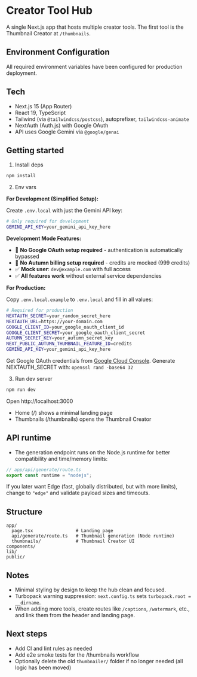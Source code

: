 # Creator Tool Hub

A single Next.js app that hosts multiple creator tools. The first tool is the Thumbnail Creator at `/thumbnails`.


## Environment Configuration

All required environment variables have been configured for production deployment.

## Tech
- Next.js 15 (App Router)
- React 19, TypeScript
- Tailwind (via `@tailwindcss/postcss`), autoprefixer, `tailwindcss-animate`
- NextAuth (Auth.js) with Google OAuth
- API uses Google Gemini via `@google/genai`

## Getting started

1) Install deps

```bash
npm install
```

2) Env vars

**For Development (Simplified Setup):**

Create `.env.local` with just the Gemini API key:

```bash
# Only required for development
GEMINI_API_KEY=your_gemini_api_key_here
```

**Development Mode Features:**
- 🚫 **No Google OAuth setup required** - authentication is automatically bypassed
- 🚫 **No Autumn billing setup required** - credits are mocked (999 credits)
- ✅ **Mock user**: `dev@example.com` with full access
- ✅ **All features work** without external service dependencies

**For Production:**

Copy `.env.local.example` to `.env.local` and fill in all values:

```bash
# Required for production
NEXTAUTH_SECRET=your_random_secret_here
NEXTAUTH_URL=https://your-domain.com
GOOGLE_CLIENT_ID=your_google_oauth_client_id
GOOGLE_CLIENT_SECRET=your_google_oauth_client_secret
AUTUMN_SECRET_KEY=your_autumn_secret_key
NEXT_PUBLIC_AUTUMN_THUMBNAIL_FEATURE_ID=credits
GEMINI_API_KEY=your_gemini_api_key_here
```

Get Google OAuth credentials from [Google Cloud Console](https://console.cloud.google.com/).
Generate NEXTAUTH_SECRET with: `openssl rand -base64 32`

3) Run dev server

```bash
npm run dev
```

Open http://localhost:3000

- Home (/) shows a minimal landing page
- Thumbnails (/thumbnails) opens the Thumbnail Creator

## API runtime

- The generation endpoint runs on the Node.js runtime for better compatibility and time/memory limits:

```ts
// app/api/generate/route.ts
export const runtime = "nodejs";
```

If you later want Edge (fast, globally distributed, but with more limits), change to `"edge"` and validate payload sizes and timeouts.

## Structure

```
app/
  page.tsx                # Landing page
  api/generate/route.ts   # Thumbnail generation (Node runtime)
  thumbnails/             # Thumbnail Creator UI
components/
lib/
public/
```

## Notes
- Minimal styling by design to keep the hub clean and focused.
- Turbopack warning suppression: `next.config.ts` sets `turbopack.root = __dirname`.
- When adding more tools, create routes like `/captions`, `/watermark`, etc., and link them from the header and landing page.

## Next steps
- Add CI and lint rules as needed
- Add e2e smoke tests for the /thumbnails workflow
- Optionally delete the old `thumbnailer/` folder if no longer needed (all logic has been moved)
